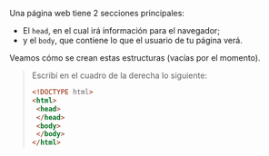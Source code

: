 Una página web tiene 2 secciones principales:

* El `head`, en el cual irá información para el navegador;
* y el `body`, que contiene lo que el usuario de tu página verá.

Veamos cómo se crean estas estructuras (vacías por el momento).

> Escribí en el cuadro de la derecha lo siguiente:
>
> ```html
> <!DOCTYPE html>
> <html>
>  <head>
>  </head>
>  <body>
>  </body>
> </html>
> ```

